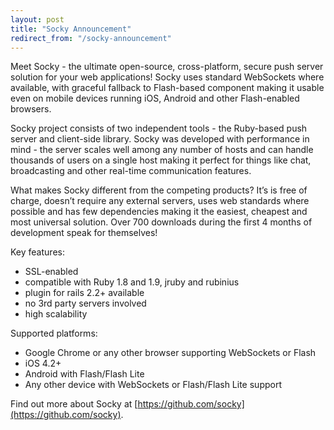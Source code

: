 ```yaml
---
layout: post
title: "Socky Announcement"
redirect_from: "/socky-announcement"
---
```


Meet Socky - the ultimate open-source, cross-platform, secure push server solution for your web applications! Socky uses standard WebSockets where available, with graceful fallback to Flash-based component making it usable even on mobile devices running iOS, Android and other Flash-enabled browsers.

Socky project consists of two independent tools - the Ruby-based push server and client-side library. Socky was developed with performance in mind - the server scales well among any number of hosts and can handle thousands of users on a single host making it perfect for things like chat, broadcasting and other real-time communication features.

What makes Socky different from the competing products? It’s is free of charge, doesn’t require any external servers, uses web standards where possible and has few dependencies making it the easiest, cheapest and most universal solution. Over 700 downloads during the first 4 months of development speak for themselves!

Key features:

- SSL-enabled
- compatible with Ruby 1.8 and 1.9, jruby and rubinius
- plugin for rails 2.2+ available
- no 3rd party servers involved
- high scalability

Supported platforms:

- Google Chrome or any other browser supporting WebSockets or Flash
- iOS 4.2+
- Android with Flash/Flash Lite
- Any other device with WebSockets or Flash/Flash Lite support

Find out more about Socky at [https://github.com/socky](https://github.com/socky).
